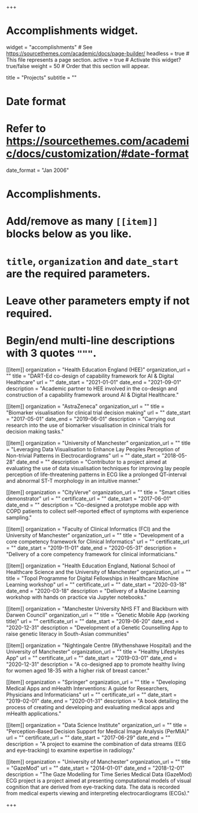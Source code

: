 +++
# Accomplishments widget.
widget = "accomplishments"  # See https://sourcethemes.com/academic/docs/page-builder/
headless = true  # This file represents a page section.
active = true  # Activate this widget? true/false
weight = 50  # Order that this section will appear.

title = "Projects"
subtitle = ""

# Date format
#   Refer to https://sourcethemes.com/academic/docs/customization/#date-format
date_format = "Jan 2006"

# Accomplishments.
#   Add/remove as many `[[item]]` blocks below as you like.
#   `title`, `organization` and `date_start` are the required parameters.
#   Leave other parameters empty if not required.
#   Begin/end multi-line descriptions with 3 quotes `"""`.

[[item]]
  organization = "Health Education England (HEE)"
  organization_url = ""
  title = "DART-Ed co-design of capability framework for AI & Digital Healthcare"
  url = ""
  date_start = "2021-01-01"
  date_end = "2021-09-01"
  description = "Academic partner to HEE involved in the co-design and construction of a capability framework around AI & Digital Healthcare."
  
[[item]]
  organization = "AstraZeneca"
  organization_url = ""
  title = "Biomarker visualisation for clinical trial decision making"
  url = ""
  date_start = "2017-05-01"
  date_end = "2019-06-01"
  description = "Carrying out research into the use of biomarker visualisation in clninical trials for decision making tasks."

[[item]]
  organization = "University of Manchester"
  organization_url = ""
  title = "Leveraging Data Visualisation to Enhance Lay Peoples Perception of Non-trivial Patterns in Electrocardiograms"
  url = ""
  date_start = "2018-05-28"
  date_end = ""
  description = "Contributor to a project aimed at evaluating the use of data visualisation techniques for improving lay people perception of life-threatening patterns in ECG like a prolonged QT-interval and abnormal ST-T morphology in an intuitive manner."

[[item]]
  organization = "CityVerve"
  organization_url = ""
  title = "Smart cities demonstrator"
  url = ""
  certificate_url = ""
  date_start = "2017-06-01"
  date_end = ""
  description = "Co-designed a prototype mobile app with COPD patients to collect self-reported effect of symptoms with experience sampling."

[[item]]
  organization = "Faculty of Clinical Informatics (FCI) and the University of Manchester"
  organization_url = ""
  title = "Development of a core competency framework for Clinical Informatics"
  url = ""
  certificate_url = ""
  date_start = "2019-11-01"
  date_end = "2020-05-31"
  description = "Delivery of a core competency framework for clinical informaticians."
  
[[item]]
  organization = "Health Education England, National School of Healthcare Science and the University of Manchester"
  organization_url = ""
  title = "Topol Programme for Digital Fellowships in Healthcare Machine Learning workshop"
  url = ""
  certificate_url = ""
  date_start = "2020-03-18"
  date_end = "2020-03-18"
  description = "Delivery of a Macine Learning workshop with hands on practice via Jupyter notebooks."

[[item]]
  organization = "Manchester University NHS FT and Blackburn with Darwen Council"
  organization_url = ""
  title = "Genetic Mobile App (working title)"
  url = ""
  certificate_url = ""
  date_start = "2019-06-20"
  date_end = "2020-12-31"
  description = "Development of a Genetic Counselling App to raise genetic literacy in South-Asian communities"

[[item]]
  organization = "Nightingale Centre (Wythenshawe Hospital) and the University of Manchester"
  organization_url = ""
  title = "Healthy Lifestyles App"
  url = ""
  certificate_url = ""
  date_start = "2019-03-01"
  date_end = "2020-12-31"
  description = "A co-designed app to promote healthy living for women aged 18-35 with a higher risk of breast cancer."

[[item]]
  organization = "Springer"
  organization_url = ""
  title = "Developing Medical Apps and mHealth Interventions: A guide for Researchers, Physicians and Informaticians"
  url = ""
  certificate_url = ""
  date_start = "2019-02-01"
  date_end = "2020-01-31"
  description = "A book detailing the process of creating and developing and evaluating medical apps and mHealth applications."

[[item]]
  organization = "Data Science Institute"
  organization_url = ""
  title = "Perception-Based Decision Support for Medical Image Analysis (PerMIA)"
  url = ""
  certificate_url = ""
  date_start = "2017-06-29"
  date_end = ""
  description = "A project to examine the combination of data streams (EEG and eye-tracking) to examine expertise in radiology."

[[item]]
  organization = "University of Manchester"
  organization_url = ""
  title = "GazeMod"
  url = ""
  date_start = "2014-01-01"
  date_end = "2018-12-01"
  description = "The Gaze Modelling for Time Series Medical Data (GazeMod) ECG project is a project aimed at presenting computational models of visual cognition that are derived from eye-tracking data. The data is recorded from medical experts viewing and interpreting electrocardiograms (ECGs)."

+++
